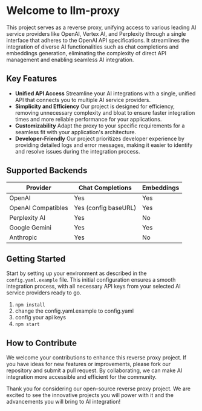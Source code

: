 # Welcome to llm-proxy

This project serves as a reverse proxy, unifying access to various leading AI service providers like OpenAI, Vertex AI, and Perplexity through a single interface that adheres to the OpenAI API specifications. It streamlines the integration of diverse AI functionalities such as chat completions and embeddings generation, eliminating the complexity of direct API management and enabling seamless AI integration.

## Key Features

- **Unified API Access** Streamline your AI integrations with a single, unified API that connects you to multiple AI service providers.
- **Simplicity and Efficiency** Our project is designed for efficiency, removing unnecessary complexity and bloat to ensure faster integration times and more reliable performance for your applications.
- **Customizability** Adapt the proxy to your specific requirements for a seamless fit with your application's architecture.
- **Developer-Friendly** Our project prioritizes developer experience by providing detailed logs and error messages, making it easier to identify and resolve issues during the integration process.

## Supported Backends

| Provider               | Chat Completions     | Embeddings            |
|------------------------|----------------------|-----------------------|
| OpenAI                 | Yes                  | Yes                   |
| OpenAI Compatibles     | Yes (config baseURL) | Yes                   |
| Perplexity AI          | Yes                  | No                    |
| Google Gemini          | Yes                  | Yes                   |
| Anthropic              | Yes                  | No                    |

## Getting Started

Start by setting up your environment as described in the `config.yaml.example` file. This initial configuration ensures a smooth integration process, with all necessary API keys from your selected AI service providers ready to go.

1. `npm install`
2. change the config.yaml.example to config.yaml
3. config your api keys
4. `npm start`

## How to Contribute

We welcome your contributions to enhance this reverse proxy project. If you have ideas for new features or improvements, please fork our repository and submit a pull request. By collaborating, we can make AI integration more accessible and efficient for the community.

Thank you for considering our open-source reverse proxy project. We are excited to see the innovative projects you will power with it and the advancements you will bring to AI integration!
